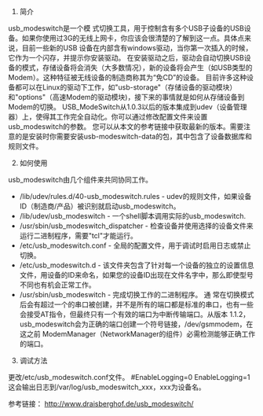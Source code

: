 1. 简介

usb_modeswitch是一个模 式切换工具，用于控制含有多个USB子设备的USB设备。如果你使用过3G的无线上网卡，你应该会很清楚的了解到这一点。具体点来说，目前一些新的USB 设备在内部含有windows驱动，当你第一次插入的时候，它作为一个闪存，并提示你安装驱动。
在安装驱动之后，驱动会自动切换USB设备的模式，存储设备将会消失（大多数情况），新的设备将会产生（如USB类型的Modem）。这种特征被无线设备的制造商称其为“免CD”的设备。
目前许多这种设备都可以在Linux的驱动下工作，如"usb-storage"（存储设备的驱动模块）和"options"（高速Modem的驱动模块)，接下来的事情就是如何从存储设备到Modem的切换。
USB_ModeSwitch从1.0.3以后的版本集成到udev（设备管理器）上，使得其工作完全自动化。你可以通过修改配置文件来设置usb_modeswitch的参数。
您可以从本文的参考链接中获取最新的版本。需要注意的是安装时你需要安装usb-modeswitch-data的包，其中包含了设备数据库和规则文件。

2. 如何使用

usb_modeswitch由几个组件来共同协同工作。
* /lib/udev/rules.d/40-usb_modeswitch.rules - udev的规则文件，如果设备ID（制造商/产品）被识别就启动usb_modeswitch。
* /lib/udev/usb_modeswitch - 一个shell脚本调用实际的usb_modeswitch. 
* /usr/sbin/usb_modeswitch_dispatcher - 检查设备并使用选择的设备文件来运行二进制程序，需要"tcl"才能运行。
* /etc/usb_modeswitch.conf - 全局的配置文件，用于调试时启用日志或禁止切换。
* /etc/usb_modeswitch.d - 该文件夹包含了针对每一个设备的独立的设置信息文件，用设备的ID来命名，如果您的设备ID出现在文件名字中，那么即使型号不同也有机会正常工作。
* /usr/sbin/usb_modeswitch - 完成切换工作的二进制程序。
通 常在切换模式后会有超过一个的串口被创建，并不是所有的端口都是标准的串口，也有一些会接受AT指令，但最终只有一个有效的端口为中断传输端口。从版本 1.1.2，usb_modeswitch会为正确的端口创建一个符号链接，/dev/gsmmodem，在这之前 ModemManager（NetworkManager的组件）必需检测能够正确工作的端口。

3. 调试方法

更改/etc/usb_modeswitch.conf文件。
#EnableLogging=0
EnableLogging=1
这会输出日志到/var/log/usb_modeswitch_xxx，xxx为设备名。

参考链接：
http://www.draisberghof.de/usb_modeswitch/